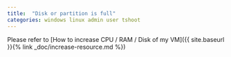 ```yaml
---
title:  "Disk or partition is full"
categories: windows linux admin user tshoot
---
```


Please refer to [How to increase CPU / RAM / Disk of my VM]({{ site.baseurl }}{% link _doc/increase-resource.md %})
